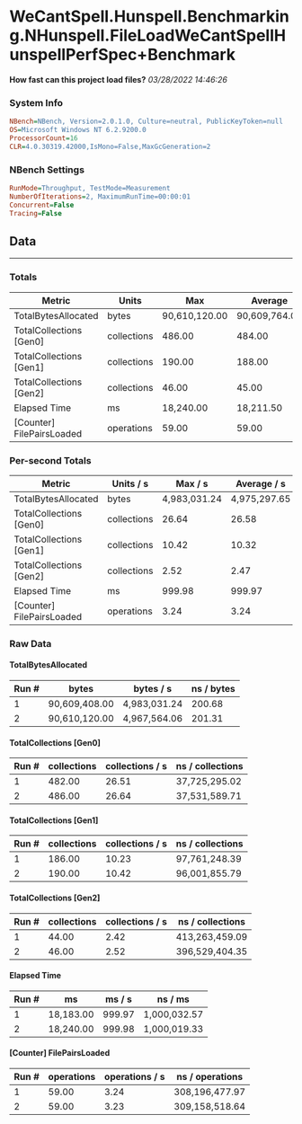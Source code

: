﻿# WeCantSpell.Hunspell.Benchmarking.NHunspell.FileLoadWeCantSpellHunspellPerfSpec+Benchmark
__How fast can this project load files?__
_03/28/2022 14:46:26_
### System Info
```ini
NBench=NBench, Version=2.0.1.0, Culture=neutral, PublicKeyToken=null
OS=Microsoft Windows NT 6.2.9200.0
ProcessorCount=16
CLR=4.0.30319.42000,IsMono=False,MaxGcGeneration=2
```

### NBench Settings
```ini
RunMode=Throughput, TestMode=Measurement
NumberOfIterations=2, MaximumRunTime=00:00:01
Concurrent=False
Tracing=False
```

## Data
-------------------

### Totals
|          Metric |           Units |             Max |         Average |             Min |          StdDev |
|---------------- |---------------- |---------------- |---------------- |---------------- |---------------- |
|TotalBytesAllocated |           bytes |   90,610,120.00 |   90,609,764.00 |   90,609,408.00 |          503.46 |
|TotalCollections [Gen0] |     collections |          486.00 |          484.00 |          482.00 |            2.83 |
|TotalCollections [Gen1] |     collections |          190.00 |          188.00 |          186.00 |            2.83 |
|TotalCollections [Gen2] |     collections |           46.00 |           45.00 |           44.00 |            1.41 |
|    Elapsed Time |              ms |       18,240.00 |       18,211.50 |       18,183.00 |           40.31 |
|[Counter] FilePairsLoaded |      operations |           59.00 |           59.00 |           59.00 |            0.00 |

### Per-second Totals
|          Metric |       Units / s |         Max / s |     Average / s |         Min / s |      StdDev / s |
|---------------- |---------------- |---------------- |---------------- |---------------- |---------------- |
|TotalBytesAllocated |           bytes |    4,983,031.24 |    4,975,297.65 |    4,967,564.06 |       10,936.95 |
|TotalCollections [Gen0] |     collections |           26.64 |           26.58 |           26.51 |            0.10 |
|TotalCollections [Gen1] |     collections |           10.42 |           10.32 |           10.23 |            0.13 |
|TotalCollections [Gen2] |     collections |            2.52 |            2.47 |            2.42 |            0.07 |
|    Elapsed Time |              ms |          999.98 |          999.97 |          999.97 |            0.01 |
|[Counter] FilePairsLoaded |      operations |            3.24 |            3.24 |            3.23 |            0.01 |

### Raw Data
#### TotalBytesAllocated
|           Run # |           bytes |       bytes / s |      ns / bytes |
|---------------- |---------------- |---------------- |---------------- |
|               1 |   90,609,408.00 |    4,983,031.24 |          200.68 |
|               2 |   90,610,120.00 |    4,967,564.06 |          201.31 |

#### TotalCollections [Gen0]
|           Run # |     collections | collections / s |ns / collections |
|---------------- |---------------- |---------------- |---------------- |
|               1 |          482.00 |           26.51 |   37,725,295.02 |
|               2 |          486.00 |           26.64 |   37,531,589.71 |

#### TotalCollections [Gen1]
|           Run # |     collections | collections / s |ns / collections |
|---------------- |---------------- |---------------- |---------------- |
|               1 |          186.00 |           10.23 |   97,761,248.39 |
|               2 |          190.00 |           10.42 |   96,001,855.79 |

#### TotalCollections [Gen2]
|           Run # |     collections | collections / s |ns / collections |
|---------------- |---------------- |---------------- |---------------- |
|               1 |           44.00 |            2.42 |  413,263,459.09 |
|               2 |           46.00 |            2.52 |  396,529,404.35 |

#### Elapsed Time
|           Run # |              ms |          ms / s |         ns / ms |
|---------------- |---------------- |---------------- |---------------- |
|               1 |       18,183.00 |          999.97 |    1,000,032.57 |
|               2 |       18,240.00 |          999.98 |    1,000,019.33 |

#### [Counter] FilePairsLoaded
|           Run # |      operations |  operations / s | ns / operations |
|---------------- |---------------- |---------------- |---------------- |
|               1 |           59.00 |            3.24 |  308,196,477.97 |
|               2 |           59.00 |            3.23 |  309,158,518.64 |



